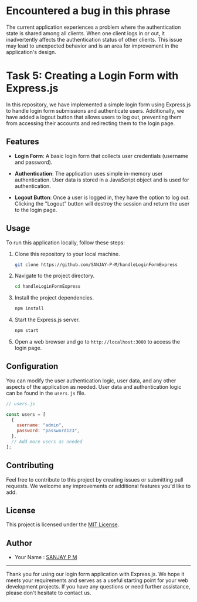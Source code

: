 # Encountered a bug in this phrase
   The current application experiences a problem where the authentication state is shared among all clients. When one client logs in or out, it inadvertently affects the authentication status of other clients. This issue may lead to unexpected behavior and is an area for improvement in the application's design.

# Task 5: Creating a Login Form with Express.js

In this repository, we have implemented a simple login form using Express.js to handle login form submissions and authenticate users. Additionally, we have added a logout button that allows users to log out, preventing them from accessing their accounts and redirecting them to the login page.

## Features

- **Login Form**: A basic login form that collects user credentials (username and password).

- **Authentication**: The application uses simple in-memory user authentication. User data is stored in a JavaScript object and is used for authentication.

- **Logout Button**: Once a user is logged in, they have the option to log out. Clicking the "Logout" button will destroy the session and return the user to the login page.

## Usage

To run this application locally, follow these steps:

1. Clone this repository to your local machine.

   ```bash
   git clone https://github.com/SANJAY-P-M/handleLoginFormExpress
   ```

2. Navigate to the project directory.

   ```bash
   cd handleLoginFormExpress
   ```

3. Install the project dependencies.

   ```bash
   npm install
   ```

4. Start the Express.js server.

   ```bash
   npm start
   ```

5. Open a web browser and go to `http://localhost:3000` to access the login page.

## Configuration

You can modify the user authentication logic, user data, and any other aspects of the application as needed. User data and authentication logic can be found in the `users.js` file.

```javascript
// users.js

const users = [
  {
    username: "admin",
    password: "password123",
  },
  // Add more users as needed
];
```

## Contributing

Feel free to contribute to this project by creating issues or submitting pull requests. We welcome any improvements or additional features you'd like to add.

## License

This project is licensed under the [MIT License](LICENSE).

## Author

- Your Name : [SANJAY P M](https://github.com/SANJAY-P-M)

---

Thank you for using our login form application with Express.js. We hope it meets your requirements and serves as a useful starting point for your web development projects. If you have any questions or need further assistance, please don't hesitate to contact us.